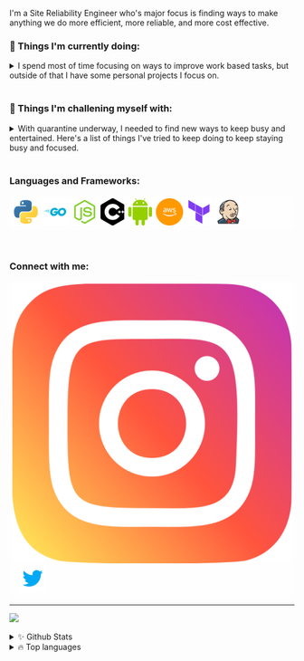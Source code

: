I'm a Site Reliability Engineer who's major focus is finding ways to make anything we do more efficient, more reliable, and more cost effective.

### 💼 Things I'm currently doing:
<details>
<summary>I spend most of time focusing on ways to improve work based tasks, but outside of that I have some personal projects I focus on.</summary><br/>

  + Teaching myself K8's ☸️.
  + Building applications on the TwitchAPI to enhance user experiences.
  + Practing video editing and tablet drawing.
</details>
<br/>

### 🌱 Things I'm challening myself with:
<details>
  <summary>With quarantine underway, I needed to find new ways to keep busy and entertained. Here's a list of things I've tried to keep doing to keep staying busy and focused.</summary><br/>

  + [Stream](https://twitch.tv/gnomebytes) two nights a week to keep up interaction with others and break from programming.
  + Create a better work/life balance for myself to spend more time with my family.
  + Learn new skills, such as arduino programming.
</details>
<br/>

### Languages and Frameworks:
<p align="left" style="background-color:rgb(255,255,255,.25);padding:5px;border-radius:5px;">
  <img src="https://raw.githubusercontent.com/ImDevinC/ImDevinC/master/icons/python_48x48.png" alt="python"/>
  <img src="https://raw.githubusercontent.com/ImDevinC/ImDevinC/master/icons/go_48x48.png" alt="golang"/>
  <img src="https://raw.githubusercontent.com/ImDevinC/ImDevinC/master/icons/node_48x48.png" alt="nodejs"/>
  <img src="https://raw.githubusercontent.com/ImDevinC/ImDevinC/master/icons/cpp_48x48.png" alt="C++"/>
  <img src="https://raw.githubusercontent.com/ImDevinC/ImDevinC/master/icons/android_48x48.png" alt="android"/>
  <img src="https://raw.githubusercontent.com/ImDevinC/ImDevinC/master/icons/aws_48x48.png" alt="aws"/>
  <img src="https://raw.githubusercontent.com/ImDevinC/ImDevinC/master/icons/terraform_48x48.png" alt="terraform"/>
  <img src="https://raw.githubusercontent.com/ImDevinC/ImDevinC/master/icons/jenkins_48x48.png" alt="jenkins"/>
</p>
<br/>

### Connect with me:

<p align="left" style="background-color:rgb(255,255,255,.25);padding:5px;border-radius:5px;">
  <a href="https://www.instagram.com/agent14709/" target="blank"><img src="https://raw.githubusercontent.com/ImDevinC/ImDevinC/master/icons/instagram.png" alt="instagram"/></a> &nbsp;&nbsp;
  <a href="https://twitter.com/ImDevinC" target="blank"><img src="https://raw.githubusercontent.com/ImDevinC/ImDevinC/master/icons/twitter_48x48.png" alt="twitter"/></a> &nbsp;&nbsp;
</p>

---

![](https://komarev.com/ghpvc/?username=imdevinc)

<details>
  <summary>✨ Github Stats</summary>
  <br>

  ![](https://github-readme-stats.vercel.app/api?username=imdevinc&show_icons=true&theme=dracula)
  
</details>
<details>
  <summary>🔥 Top languages</summary>
  <br>
  
  ![](https://github-readme-stats.vercel.app/api/top-langs/?username=imdevinc&theme=dracula)
</details>
